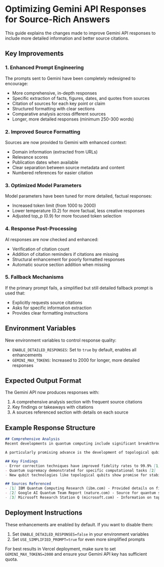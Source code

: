 # Optimizing Gemini API Responses for Source-Rich Answers

This guide explains the changes made to improve Gemini API responses to include more detailed information and better source citations.

## Key Improvements

### 1. Enhanced Prompt Engineering

The prompts sent to Gemini have been completely redesigned to encourage:

- More comprehensive, in-depth responses
- Specific extraction of facts, figures, dates, and quotes from sources
- Citation of sources for each key point or claim
- Structured formatting with clear sections
- Comparative analysis across different sources
- Longer, more detailed responses (minimum 250-300 words)

### 2. Improved Source Formatting

Sources are now provided to Gemini with enhanced context:

- Domain information (extracted from URLs)
- Relevance scores
- Publication dates when available
- Clear separation between source metadata and content
- Numbered references for easier citation

### 3. Optimized Model Parameters

Model parameters have been tuned for more detailed, factual responses:

- Increased token limit (from 1000 to 2000)
- Lower temperature (0.2) for more factual, less creative responses
- Adjusted top_p (0.9) for more focused token selection

### 4. Response Post-Processing

AI responses are now checked and enhanced:

- Verification of citation count
- Addition of citation reminders if citations are missing
- Structural enhancement for poorly formatted responses
- Automatic source section addition when missing

### 5. Fallback Mechanisms

If the primary prompt fails, a simplified but still detailed fallback prompt is used that:

- Explicitly requests source citations
- Asks for specific information extraction
- Provides clear formatting instructions

## Environment Variables

New environment variables to control response quality:

- `ENABLE_DETAILED_RESPONSES`: Set to `true` by default, enables all enhancements
- `GEMINI_MAX_TOKENS`: Increased to 2000 for longer, more detailed responses

## Expected Output Format

The Gemini API now produces responses with:

1. A comprehensive analysis section with frequent source citations
2. Key findings or takeaways with citations
3. A sources referenced section with details on each source

## Example Response Structure

```markdown
## Comprehensive Analysis
Recent developments in quantum computing include significant breakthroughs in error correction and qubit stability. Researchers at IBM have achieved a 99.9% fidelity rate with their latest superconducting qubits [1], representing a major step toward fault-tolerant quantum computing. In parallel, Google's quantum team demonstrated quantum supremacy with their 53-qubit Sycamore processor, completing calculations in 200 seconds that would take conventional supercomputers 10,000 years [2].

A particularly promising advance is the development of topological qubits, which are inherently more stable against environmental noise. Microsoft's Station Q has reported initial success with Majorana fermions as building blocks for these qubits [3].

## Key Findings
- Error correction techniques have improved fidelity rates to 99.9% [1]
- Quantum supremacy demonstrated for specific computational tasks [2]
- New qubit technologies like topological qubits show promise for stability [3]

## Sources Referenced
- [1] IBM Quantum Computing Research (ibm.com) - Provided details on fidelity rates and error correction
- [2] Google AI Quantum Team Report (nature.com) - Source for quantum supremacy claims
- [3] Microsoft Research Station Q (microsoft.com) - Information on topological qubits
```

## Deployment Instructions

These enhancements are enabled by default. If you want to disable them:

1. Set `ENABLE_DETAILED_RESPONSES=false` in your environment variables
2. Set `USE_SIMPLIFIED_PROMPT=true` for even more simplified prompts

For best results in Vercel deployment, make sure to set `GEMINI_MAX_TOKENS=2000` and ensure your Gemini API key has sufficient quota.
